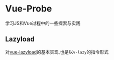 # Vue-Probe

学习JS和Vue过程中的一些探索与实践

## Lazyload

对[vue-lazyload](https://github.com/hilongjw/vue-lazyload)的基本实现,也是以`v-lazy`的指令形式